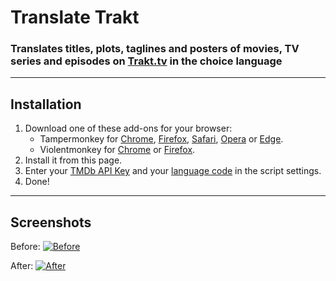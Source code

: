 # Translate Trakt

### Translates titles, plots, taglines and posters of movies, TV series and episodes on [Trakt.tv](https://trakt.tv/) in the choice language

---

## Installation

1. Download one of these add-ons for your browser:
    - Tampermonkey for [Chrome](https://chrome.google.com/webstore/detail/tampermonkey/dhdgffkkebhmkfjojejmpbldmpobfkfo), [Firefox](https://addons.mozilla.org/en-US/firefox/addon/tampermonkey/), [Safari](https://safari-extensions.apple.com/details/?id=net.tampermonkey.safari-G3XV72R5TC), [Opera](https://addons.opera.com/en/extensions/details/tampermonkey-beta/) or [Edge](https://www.microsoft.com/store/apps/9NBLGGH5162S).
    - Violentmonkey for [Chrome](https://chrome.google.com/webstore/detail/violent-monkey/jinjaccalgkegednnccohejagnlnfdag) or [Firefox](https://addons.mozilla.org/firefox/addon/violentmonkey/).
2. Install it from this page.
3. Enter your [TMDb API Key](https://developers.themoviedb.org/3/) and your [language code](https://developers.themoviedb.org/3/getting-started/languages) in the script settings.
4. Done!

---

## Screenshots

Before:
[![Before](https://i.imgur.com/ZWn3VJe.png "Before")](#)

After:
[![After](https://i.imgur.com/KuKI4Pt.gif "After")](#)
